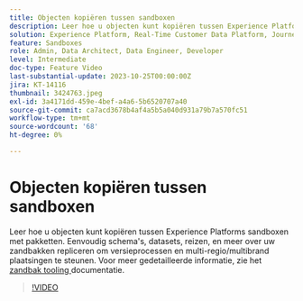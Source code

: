 ```yaml
---
title: Objecten kopiëren tussen sandboxen
description: Leer hoe u objecten kunt kopiëren tussen Experience Platforms sandboxen met pakketten. Eenvoudig schema's, datasets, reizen, en meer over uw zandbakken repliceren.
solution: Experience Platform, Real-Time Customer Data Platform, Journey Optimizer
feature: Sandboxes
role: Admin, Data Architect, Data Engineer, Developer
level: Intermediate
doc-type: Feature Video
last-substantial-update: 2023-10-25T00:00:00Z
jira: KT-14116
thumbnail: 3424763.jpeg
exl-id: 3a4171dd-459e-4bef-a4a6-5b6520707a40
source-git-commit: ca7acd3678b4af4a5b5a040d931a79b7a570fc51
workflow-type: tm+mt
source-wordcount: '68'
ht-degree: 0%

---
```


# Objecten kopiëren tussen sandboxen

Leer hoe u objecten kunt kopiëren tussen Experience Platforms sandboxen met pakketten. Eenvoudig schema&#39;s, datasets, reizen, en meer over uw zandbakken repliceren om versieprocessen en multi-regio/multibrand plaatsingen te steunen. Voor meer gedetailleerde informatie, zie het [ zandbak tooling ](https://experienceleague.adobe.com/docs/experience-platform/sandbox/ui/sandbox-tooling.html) documentatie. 

>[!VIDEO](https://video.tv.adobe.com/v/3424763/?learn=on)
